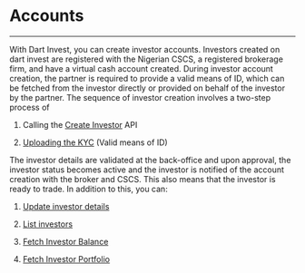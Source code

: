 # Accounts
***
With Dart Invest, you can create investor accounts. Investors created on dart invest are registered with the Nigerian CSCS, a registered brokerage firm, and have a virtual cash account created. During investor account creation, the partner is required to provide a valid means of ID, which can be fetched from the investor directly or provided on behalf of the investor by the partner. The sequence of investor  creation involves a two-step process of 

1. Calling the [Create Investor](api.md#create-investor) API  

2. [Uploading the KYC](api.md#upload-kyc) (Valid means of ID)

The investor details are validated at the back-office and upon approval, the investor status becomes active and the investor is notified of the account creation with the broker and CSCS. This also means that the investor is ready to trade. In addition to this, you can: 

1. [Update investor details](api.md#update-investor)

2. [List investors](api.md#list-investors)

3. [Fetch Investor Balance](api.md#fetch-investor39s-balance)

4. [Fetch Investor Portfolio](api.md#fetch-investor39s-portfolio)
